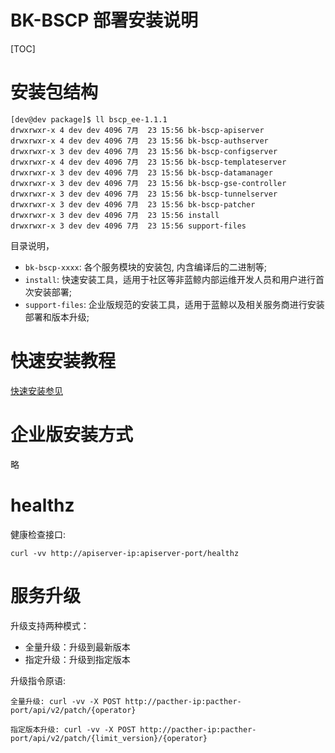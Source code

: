 BK-BSCP 部署安装说明
===================

[TOC]

# 安装包结构

```shell
[dev@dev package]$ ll bscp_ee-1.1.1
drwxrwxr-x 4 dev dev 4096 7月  23 15:56 bk-bscp-apiserver
drwxrwxr-x 4 dev dev 4096 7月  23 15:56 bk-bscp-authserver
drwxrwxr-x 3 dev dev 4096 7月  23 15:56 bk-bscp-configserver
drwxrwxr-x 4 dev dev 4096 7月  23 15:56 bk-bscp-templateserver
drwxrwxr-x 3 dev dev 4096 7月  23 15:56 bk-bscp-datamanager
drwxrwxr-x 3 dev dev 4096 7月  23 15:56 bk-bscp-gse-controller
drwxrwxr-x 3 dev dev 4096 7月  23 15:56 bk-bscp-tunnelserver
drwxrwxr-x 3 dev dev 4096 7月  23 15:56 bk-bscp-patcher
drwxrwxr-x 3 dev dev 4096 7月  23 15:56 install
drwxrwxr-x 3 dev dev 4096 7月  23 15:56 support-files
```

目录说明，

- `bk-bscp-xxxx`: 各个服务模块的安装包, 内含编译后的二进制等;
- `install`: 快速安装工具，适用于社区等非蓝鲸内部运维开发人员和用户进行首次安装部署;
- `support-files`: 企业版规范的安装工具，适用于蓝鲸以及相关服务商进行安装部署和版本升级;

# 快速安装教程

[快速安装参见](fast_install.md)

# 企业版安装方式

略

# healthz

健康检查接口:

```shell
curl -vv http://apiserver-ip:apiserver-port/healthz
```

# 服务升级

升级支持两种模式：

- 全量升级：升级到最新版本
- 指定升级：升级到指定版本

升级指令原语:

```shell
全量升级: curl -vv -X POST http://pacther-ip:pacther-port/api/v2/patch/{operator}

指定版本升级: curl -vv -X POST http://pacther-ip:pacther-port/api/v2/patch/{limit_version}/{operator}
```
